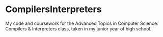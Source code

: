 # CompilersInterpreters
My code and coursework for the Advanced Topics in Computer Science: Compilers & Interpreters class, taken in my junior year of high school.
